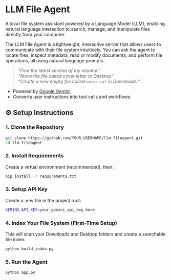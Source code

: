# LLM File Agent
A local file system assistant powered by a Language Model (LLM), enabling natural language interaction to search, manage, and manipulate files directly from your computer.

The LLM File Agent is a lightweight, interactive server that allows users to communicate with their file system intuitively. You can ask the agent to locate files, inspect metadata, read or modify documents, and perform file operations, all using natural language prompts.

> _“Find the latest version of my resume.”_  
> _“Move the file called cover letter to Desktop.”_  
> _“Create a new empty file called `notes.txt` in Downloads.”_

- Powered by [Google Gemini](https://ai.google.dev).
- Converts user instructions into tool calls and workflows.

## ⚙️ Setup Instructions

### 1. Clone the Repository
```bash
git clone https://github.com/YOUR_USERNAME/llm-fileagent.git
cd llm-fileagent
```

### 2. Install Requirements
Create a virtual environment (recommended), then:
```bash
pip install -r requirements.txt
```

### 3. Setup API Key
Create a .env file in the project root:
```bash
GEMINI_API_KEY=your_gemini_api_key_here
```

### 4. Index Your File System (First-Time Setup)
This will scan your Downloads and Desktop folders and create a searchable file index.
```bash
python build_index.py
```

### 5. Run the Agent
```bash
python app.py
```
